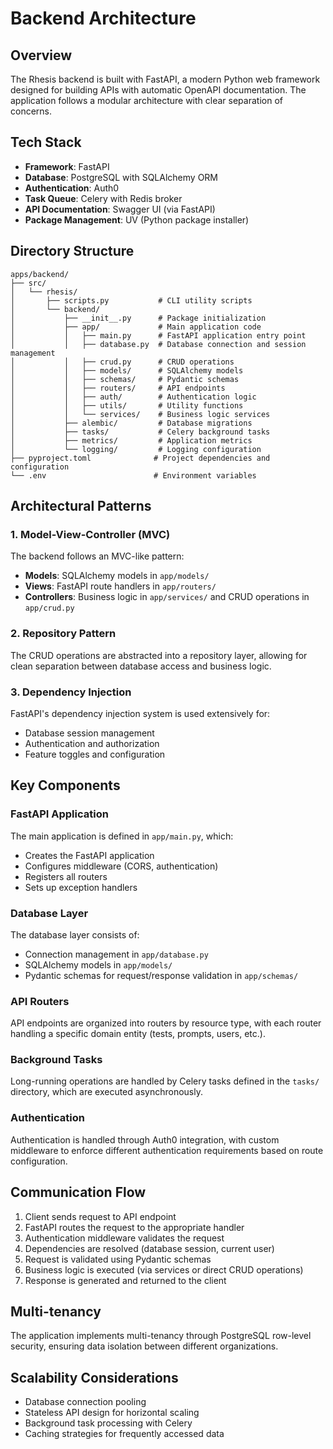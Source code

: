 # Backend Architecture

## Overview

The Rhesis backend is built with FastAPI, a modern Python web framework designed for building APIs with automatic OpenAPI documentation. The application follows a modular architecture with clear separation of concerns.

## Tech Stack

- **Framework**: FastAPI
- **Database**: PostgreSQL with SQLAlchemy ORM
- **Authentication**: Auth0
- **Task Queue**: Celery with Redis broker
- **API Documentation**: Swagger UI (via FastAPI)
- **Package Management**: UV (Python package installer)

## Directory Structure

```
apps/backend/
├── src/
│   └── rhesis/
│       ├── scripts.py           # CLI utility scripts
│       └── backend/
│           ├── __init__.py      # Package initialization
│           ├── app/             # Main application code
│           │   ├── main.py      # FastAPI application entry point
│           │   ├── database.py  # Database connection and session management
│           │   ├── crud.py      # CRUD operations
│           │   ├── models/      # SQLAlchemy models
│           │   ├── schemas/     # Pydantic schemas
│           │   ├── routers/     # API endpoints
│           │   ├── auth/        # Authentication logic
│           │   ├── utils/       # Utility functions
│           │   └── services/    # Business logic services
│           ├── alembic/         # Database migrations
│           ├── tasks/           # Celery background tasks
│           ├── metrics/         # Application metrics
│           └── logging/         # Logging configuration
├── pyproject.toml              # Project dependencies and configuration
└── .env                        # Environment variables
```

## Architectural Patterns

### 1. Model-View-Controller (MVC)

The backend follows an MVC-like pattern:
- **Models**: SQLAlchemy models in `app/models/`
- **Views**: FastAPI route handlers in `app/routers/`
- **Controllers**: Business logic in `app/services/` and CRUD operations in `app/crud.py`

### 2. Repository Pattern

The CRUD operations are abstracted into a repository layer, allowing for clean separation between database access and business logic.

### 3. Dependency Injection

FastAPI's dependency injection system is used extensively for:
- Database session management
- Authentication and authorization
- Feature toggles and configuration

## Key Components

### FastAPI Application

The main application is defined in `app/main.py`, which:
- Creates the FastAPI application
- Configures middleware (CORS, authentication)
- Registers all routers
- Sets up exception handlers

### Database Layer

The database layer consists of:
- Connection management in `app/database.py`
- SQLAlchemy models in `app/models/`
- Pydantic schemas for request/response validation in `app/schemas/`

### API Routers

API endpoints are organized into routers by resource type, with each router handling a specific domain entity (tests, prompts, users, etc.).

### Background Tasks

Long-running operations are handled by Celery tasks defined in the `tasks/` directory, which are executed asynchronously.

### Authentication

Authentication is handled through Auth0 integration, with custom middleware to enforce different authentication requirements based on route configuration.

## Communication Flow

1. Client sends request to API endpoint
2. FastAPI routes the request to the appropriate handler
3. Authentication middleware validates the request
4. Dependencies are resolved (database session, current user)
5. Request is validated using Pydantic schemas
6. Business logic is executed (via services or direct CRUD operations)
7. Response is generated and returned to the client

## Multi-tenancy

The application implements multi-tenancy through PostgreSQL row-level security, ensuring data isolation between different organizations.

## Scalability Considerations

- Database connection pooling
- Stateless API design for horizontal scaling
- Background task processing with Celery
- Caching strategies for frequently accessed data 